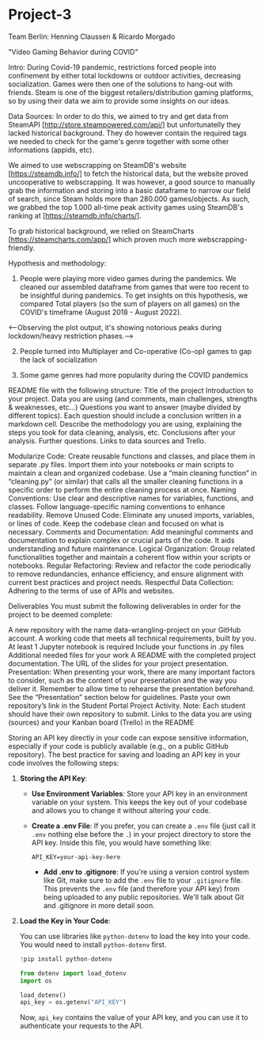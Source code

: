 # Project-3
Team Berlin: Henning Claussen & Ricardo Morgado

"Video Gaming Behavior during COVID"

Intro:
During Covid-19 pandemic, restrictions forced people into confinement by either total lockdowns or outdoor activities, decreasing socialization.
Games were then one of the solutions to hang-out with friends. Steam is one of the biggest retailers/distribution gaming platforms, so by using their data
we aim to provide some insights on our ideas.

Data Sources:
In order to do this, we aimed to try and get data from SteamAPI [http://store.steampowered.com/api/] but unfortunatelly they lacked historical background. They do however contain the required tags we needed to check for the game's genre together with some other informations (appids, etc).

We aimed to use webscrapping on SteamDB's website [https://steamdb.info/] to fetch the historical data, but the website proved uncooperative to webscrapping. It was however, a good source to manually grab the information and storing into a basic dataframe to narrow our field of search, since Steam holds more than 280.000 games/objects. As such, we grabbed the top 1.000 all-time peak activity games using SteamDB's ranking at [https://steamdb.info/charts/].

To grab historical background, we relied on SteamCharts [https://steamcharts.com/app/] which proven much more webscrapping-friendly.

Hypothesis and methodology: 
1. People were playing more video games during the pandemics.
We cleaned our assembled dataframe from games that were too recent to be insightful during pandemics. 
To get insights on this hypothesis, we compared Total players (so the sum of players on all games) on the COVID's timeframe (August 2018 - August 2022).

<--Observing the plot output, it's showing notorious peaks during lockdown/heavy restriction phases.-->


2. People turned into Multiplayer and Co-operative (Co-op) games to gap the lack of socialization


3. Some game genres had more popularity during the COVID pandemics





README file with the following structure:
Title of the project
Introduction to your project.
Data you are using (and comments, main challenges, strengths & weaknesses, etc…)
Questions you want to answer (maybe divided by different topics). Each question should include a conclusion written in a markdown cell.
Describe the methodology you are using, explaining the steps you took for data cleaning, analysis, etc.
Conclusions after your analysis.
Further questions.
Links to data sources and Trello.

Modularize Code: Create reusable functions and classes, and place them in separate .py files. Import them into your notebooks or main scripts to maintain a clean and organized codebase.
Use a “main cleaning function” in “cleaning.py” (or similar) that calls all the smaller cleaning functions in a specific order to perform the entire cleaning process at once.
Naming Conventions: Use clear and descriptive names for variables, functions, and classes. Follow language-specific naming conventions to enhance readability.
Remove Unused Code: Eliminate any unused imports, variables, or lines of code. Keep the codebase clean and focused on what is necessary.
Comments and Documentation: Add meaningful comments and documentation to explain complex or crucial parts of the code. It aids understanding and future maintenance.
Logical Organization: Group related functionalities together and maintain a coherent flow within your scripts or notebooks.
Regular Refactoring: Review and refactor the code periodically to remove redundancies, enhance efficiency, and ensure alignment with current best practices and project needs.
Respectful Data Collection: Adhering to the terms of use of APIs and websites.

Deliverables
You must submit the following deliverables in order for the project to be deemed complete:

A new repository with the name data-wrangling-project on your GitHub account.
A working code that meets all technical requirements, built by you.
At least 1 Jupyter notebook is required
Include your functions in .py files
Additional needed files for your work
A README with the completed project documentation.
The URL of the slides for your project presentation.
Presentation: When presenting your work, there are many important factors to consider, such as the content of your presentation and the way you deliver it.
Remember to allow time to rehearse the presentation beforehand.
See the “Presentation” section below for guidelines.
Paste your own repository’s link in the Student Portal Project Activity.
Note: Each student should have their own repository to submit.
Links to the data you are using (sources) and your Kanban board (Trello) in the README

Storing an API key directly in your code can expose sensitive information, especially if your code is publicly available (e.g., on a public GitHub repository). The best practice for saving and loading an API key in your code involves the following steps:

1. **Storing the API Key**:
    - **Use Environment Variables**: Store your API key in an environment variable on your system. This keeps the key out of your codebase and allows you to change it without altering your code.


    - **Create a .env File**: If you prefer, you can create a `.env` file (just call it `.env` nothing else before the `.`) in your project directory to store the API key. Inside this file, you would have something like:
   
       ```
       API_KEY=your-api-key-here
       ```

        - **Add .env to .gitignore**: If you're using a version control system like Git, make sure to add the `.env` file to your `.gitignore` file. This prevents the `.env` file (and therefore your API key) from being uploaded to any public repositories. We'll talk about Git and .gitignore in more detail soon.

2. **Load the Key in Your Code**: 

    You can use libraries like `python-dotenv` to load the key into your code. 
    You would need to install `python-dotenv` first.
    ```python 
    !pip install python-dotenv

    from dotenv import load_dotenv
    import os

    load_dotenv()
    api_key = os.getenv("API_KEY")
    ```

       
    Now, `api_key` contains the value of your API key, and you can use it to authenticate your requests to the API.
       

       
